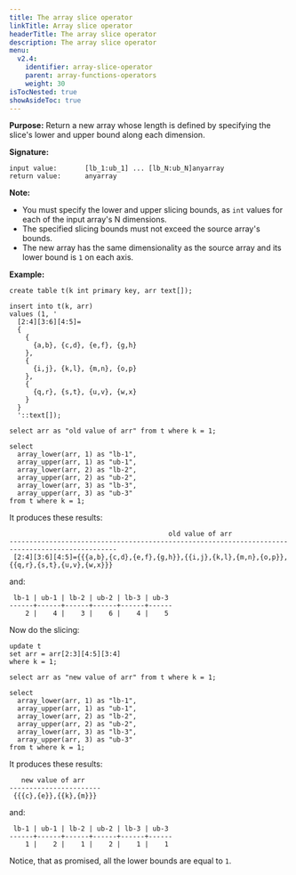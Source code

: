 ```yaml
---
title: The array slice operator
linkTitle: Array slice operator 
headerTitle: The array slice operator
description: The array slice operator
menu:
  v2.4:
    identifier: array-slice-operator
    parent: array-functions-operators
    weight: 30
isTocNested: true
showAsideToc: true
---
```


**Purpose:** Return a new array whose length is defined by specifying the slice's lower and upper bound along each dimension.

**Signature:**
```
input value:       [lb_1:ub_1] ... [lb_N:ub_N]anyarray
return value:      anyarray
```
**Note:**
- You must specify the lower and upper slicing bounds, as `int` values for each of the input array's N dimensions.
- The specified slicing bounds must not exceed the source array's bounds.
- The new array has the same dimensionality as the source array and its lower bound is `1` on each axis.

**Example:**
```plpgsql
create table t(k int primary key, arr text[]);

insert into t(k, arr)
values (1, '
  [2:4][3:6][4:5]=
  {
    {
      {a,b}, {c,d}, {e,f}, {g,h}
    },
    {
      {i,j}, {k,l}, {m,n}, {o,p}
    },
    {
      {q,r}, {s,t}, {u,v}, {w,x}
    }
  }
  '::text[]);

select arr as "old value of arr" from t where k = 1;

select
  array_lower(arr, 1) as "lb-1",
  array_upper(arr, 1) as "ub-1",
  array_lower(arr, 2) as "lb-2",
  array_upper(arr, 2) as "ub-2",
  array_lower(arr, 3) as "lb-3",
  array_upper(arr, 3) as "ub-3"
from t where k = 1;
```
It produces these results:
```
                                        old value of arr                                         
-------------------------------------------------------------------------------------------------
 [2:4][3:6][4:5]={{{a,b},{c,d},{e,f},{g,h}},{{i,j},{k,l},{m,n},{o,p}},{{q,r},{s,t},{u,v},{w,x}}}
```
and:
```
 lb-1 | ub-1 | lb-2 | ub-2 | lb-3 | ub-3 
------+------+------+------+------+------
    2 |    4 |    3 |    6 |    4 |    5
```
Now do the slicing:
```plpgsql
update t
set arr = arr[2:3][4:5][3:4]
where k = 1;

select arr as "new value of arr" from t where k = 1;

select
  array_lower(arr, 1) as "lb-1",
  array_upper(arr, 1) as "ub-1",
  array_lower(arr, 2) as "lb-2",
  array_upper(arr, 2) as "ub-2",
  array_lower(arr, 3) as "lb-3",
  array_upper(arr, 3) as "ub-3"
from t where k = 1;
```
It produces these results:
```
   new value of arr    
-----------------------
 {{{c},{e}},{{k},{m}}}
```
and:
```
 lb-1 | ub-1 | lb-2 | ub-2 | lb-3 | ub-3 
------+------+------+------+------+------
    1 |    2 |    1 |    2 |    1 |    1
```

Notice, that as promised, all the lower bounds are equal to `1`.
